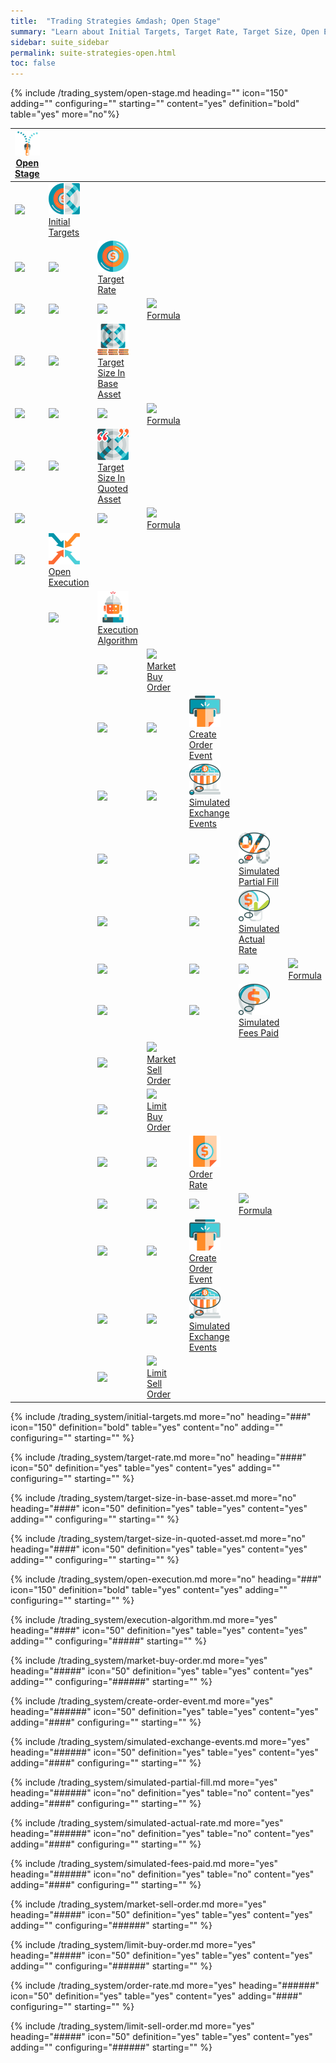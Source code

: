 ```yaml
---
title:  "Trading Strategies &mdash; Open Stage"
summary: "Learn about Initial Targets, Target Rate, Target Size, Open Execution, Execution Algorithm, Market Buy Order, Market Sell Order, Limit Buy Order, Limit Sell Order, Create Order Event, Simulated Exchange Events, Simulated Partial Fill, Simulated Actual Rate, Simulated Fees Paid, and Order Rate"
sidebar: suite_sidebar
permalink: suite-strategies-open.html
toc: false
---
```


{% include /trading_system/open-stage.md heading="" icon="150" adding="" configuring="" starting="" content="yes" definition="bold" table="yes" more="no"%}

<table class='hierarchyTable'><thead><tr><th><a href='#open-stage' data-toggle='tooltip' data-original-title='{{site.data.trading_system.open_stage}}'><img src='images/icons/nodes/png50/open-stage.png' /><br />Open Stage</a></th><th></th><th></th><th></th><th></th><th></th><th></th><th></th><th></th><th></th></tr></thead><tbody>
<tr><td><img src='images/icons/various/png/tree-connector-fork.png' /></td><td><a href='#initial-targets' data-toggle='tooltip' data-original-title='{{site.data.trading_system.initial_targets}}'><img src='images/icons/nodes/png50/initial-targets.png' /><br />Initial Targets</a></td><td></td><td></td><td></td><td></td><td></td><td></td><td></td><td></td></tr>
<tr><td><img src='images/icons/various/png/tree-connector-line.png' /></td><td><img src='images/icons/various/png/tree-connector-fork.png' /></td><td><a href='#target-rate' data-toggle='tooltip' data-original-title='{{site.data.trading_system.target_rate}}'><img src='images/icons/nodes/png50/target-rate.png' /><br />Target Rate</a></td><td></td><td></td><td></td><td></td><td></td><td></td><td></td></tr>
<tr><td><img src='images/icons/various/png/tree-connector-line.png' /></td><td><img src='images/icons/various/png/tree-connector-line.png' /></td><td><img src='images/icons/various/png/tree-connector-elbow.png' /></td><td><a href='#formula' data-toggle='tooltip' data-original-title='{{site.data.trading_system.formula}}'><img src='images/icons/nodes/png50/formula.png' /><br />Formula</a></td><td></td><td></td><td></td><td></td><td></td><td></td></tr>
<tr><td><img src='images/icons/various/png/tree-connector-line.png' /></td><td><img src='images/icons/various/png/tree-connector-fork.png' /></td><td><a href='#target-size-in-base-asset' data-toggle='tooltip' data-original-title='{{site.data.trading_system.target_size_in_base_asset}}'><img src='images/icons/nodes/png50/target-size-in-base-asset.png' /><br />Target Size In Base Asset</a></td><td></td><td></td><td></td><td></td><td></td><td></td><td></td></tr>
<tr><td><img src='images/icons/various/png/tree-connector-line.png' /></td><td><img src='images/icons/various/png/tree-connector-line.png' /></td><td><img src='images/icons/various/png/tree-connector-elbow.png' /></td><td><a href='#formula' data-toggle='tooltip' data-original-title='{{site.data.trading_system.formula}}'><img src='images/icons/nodes/png50/formula.png' /><br />Formula</a></td><td></td><td></td><td></td><td></td><td></td><td></td></tr>
<tr><td><img src='images/icons/various/png/tree-connector-line.png' /></td><td><img src='images/icons/various/png/tree-connector-elbow.png' /></td><td><a href='#target-size-in-quoted-asset' data-toggle='tooltip' data-original-title='{{site.data.trading_system.target_size_in_quoted_asset}}'><img src='images/icons/nodes/png50/target-size-in-quoted-asset.png' /><br />Target Size In Quoted Asset</a></td><td></td><td></td><td></td><td></td><td></td><td></td><td></td></tr>
<tr><td><img src='images/icons/various/png/tree-connector-line.png' /></td><td></td><td><img src='images/icons/various/png/tree-connector-elbow.png' /></td><td><a href='#formula' data-toggle='tooltip' data-original-title='{{site.data.trading_system.formula}}'><img src='images/icons/nodes/png50/formula.png' /><br />Formula</a></td><td></td><td></td><td></td><td></td><td></td><td></td></tr>
<tr><td><img src='images/icons/various/png/tree-connector-elbow.png' /></td><td><a href='#open-execution' data-toggle='tooltip' data-original-title='{{site.data.trading_system.open_execution}}'><img src='images/icons/nodes/png50/open-execution.png' /><br />Open Execution</a></td><td></td><td></td><td></td><td></td><td></td><td></td><td></td><td></td></tr>
<tr><td></td><td><img src='images/icons/various/png/tree-connector-elbow.png' /></td><td><a href='#execution-algorithm' data-toggle='tooltip' data-original-title='{{site.data.trading_system.execution_algorithm}}'><img src='images/icons/nodes/png50/execution-algorithm.png' /><br />Execution Algorithm</a></td><td></td><td></td><td></td><td></td><td></td><td></td><td></td></tr>
<tr><td></td><td></td><td><img src='images/icons/various/png/tree-connector-fork.png' /></td><td><a href='#market-buy-order' data-toggle='tooltip' data-original-title='{{site.data.trading_system.market_buy_order}}'><img src='images/icons/nodes/png50/market-buy-order.png' /><br />Market Buy Order</a></td><td></td><td></td><td></td><td></td><td></td><td></td></tr>
<tr><td></td><td></td><td><img src='images/icons/various/png/tree-connector-line.png' /></td><td><img src='images/icons/various/png/tree-connector-fork.png' /></td><td><a href='#create-order-event' data-toggle='tooltip' data-original-title='{{site.data.trading_system.create_order_event}}'><img src='images/icons/nodes/png50/create-order-event.png' /><br />Create Order Event</a></td><td></td><td></td><td></td><td></td><td></td></tr>
<tr><td></td><td></td><td><img src='images/icons/various/png/tree-connector-line.png' /></td><td><img src='images/icons/various/png/tree-connector-elbow.png' /></td><td><a href='#simulated-exchange-events' data-toggle='tooltip' data-original-title='{{site.data.trading_system.simulated_exchange_events}}'><img src='images/icons/nodes/png50/simulated-exchange-events.png' /><br />Simulated Exchange Events</a></td><td></td><td></td><td></td><td></td><td></td></tr>
<tr><td></td><td></td><td><img src='images/icons/various/png/tree-connector-line.png' /></td><td></td><td><img src='images/icons/various/png/tree-connector-fork.png' /></td><td><a href='#simulated-partial-fill' data-toggle='tooltip' data-original-title='{{site.data.trading_system.simulated_partial_fill}}'><img src='images/icons/nodes/png50/simulated-partial-fill.png' /><br />Simulated Partial Fill</a></td><td></td><td></td><td></td><td></td></tr>
<tr><td></td><td></td><td><img src='images/icons/various/png/tree-connector-line.png' /></td><td></td><td><img src='images/icons/various/png/tree-connector-fork.png' /></td><td><a href='#simulated-actual-rate' data-toggle='tooltip' data-original-title='{{site.data.trading_system.simulated_actual_rate}}'><img src='images/icons/nodes/png50/simulated-actual-rate.png' /><br />Simulated Actual Rate</a></td><td></td><td></td><td></td><td></td></tr>
<tr><td></td><td></td><td><img src='images/icons/various/png/tree-connector-line.png' /></td><td></td><td><img src='images/icons/various/png/tree-connector-line.png' /></td><td><img src='images/icons/various/png/tree-connector-elbow.png' /></td><td><a href='#formula' data-toggle='tooltip' data-original-title='{{site.data.trading_system.formula}}'><img src='images/icons/nodes/png50/formula.png' /><br />Formula</a></td><td></td><td></td><td></td></tr>
<tr><td></td><td></td><td><img src='images/icons/various/png/tree-connector-line.png' /></td><td></td><td><img src='images/icons/various/png/tree-connector-elbow.png' /></td><td><a href='#simulated-fees-paid' data-toggle='tooltip' data-original-title='{{site.data.trading_system.simulated_fees_paid}}'><img src='images/icons/nodes/png50/simulated-fees-paid.png' /><br />Simulated Fees Paid</a></td><td></td><td></td><td></td><td></td></tr>
<tr><td></td><td></td><td><img src='images/icons/various/png/tree-connector-fork.png' /></td><td><a href='#market-sell-order' data-toggle='tooltip' data-original-title='{{site.data.trading_system.market_sell_order}}'><img src='images/icons/nodes/png50/market-sell-order.png' /><br />Market Sell Order</a></td><td></td><td></td><td></td><td></td><td></td><td></td></tr>
<tr><td></td><td></td><td><img src='images/icons/various/png/tree-connector-fork.png' /></td><td><a href='#limit-buy-order' data-toggle='tooltip' data-original-title='{{site.data.trading_system.limit_buy_order}}'><img src='images/icons/nodes/png50/limit-buy-order.png' /><br />Limit Buy Order</a></td><td></td><td></td><td></td><td></td><td></td><td></td></tr>
<tr><td></td><td></td><td><img src='images/icons/various/png/tree-connector-line.png' /></td><td><img src='images/icons/various/png/tree-connector-fork.png' /></td><td><a href='#order-rate' data-toggle='tooltip' data-original-title='{{site.data.trading_system.order_rate}}'><img src='images/icons/nodes/png50/order-rate.png' /><br />Order Rate</a></td><td></td><td></td><td></td><td></td><td></td></tr>
<tr><td></td><td></td><td><img src='images/icons/various/png/tree-connector-line.png' /></td><td><img src='images/icons/various/png/tree-connector-line.png' /></td><td><img src='images/icons/various/png/tree-connector-elbow.png' /></td><td><a href='#formula' data-toggle='tooltip' data-original-title='{{site.data.trading_system.formula}}'><img src='images/icons/nodes/png50/formula.png' /><br />Formula</a></td><td></td><td></td><td></td><td></td></tr>
<tr><td></td><td></td><td><img src='images/icons/various/png/tree-connector-line.png' /></td><td><img src='images/icons/various/png/tree-connector-fork.png' /></td><td><a href='#create-order-event' data-toggle='tooltip' data-original-title='{{site.data.trading_system.create_order_event}}'><img src='images/icons/nodes/png50/create-order-event.png' /><br />Create Order Event</a></td><td></td><td></td><td></td><td></td><td></td></tr>
<tr><td></td><td></td><td><img src='images/icons/various/png/tree-connector-line.png' /></td><td><img src='images/icons/various/png/tree-connector-elbow.png' /></td><td><a href='#simulated-exchange-events' data-toggle='tooltip' data-original-title='{{site.data.trading_system.simulated_exchange_events}}'><img src='images/icons/nodes/png50/simulated-exchange-events.png' /><br />Simulated Exchange Events</a></td><td></td><td></td><td></td><td></td><td></td></tr>
<tr><td></td><td></td><td><img src='images/icons/various/png/tree-connector-elbow.png' /></td><td><a href='#limit-sell-order' data-toggle='tooltip' data-original-title='{{site.data.trading_system.limit_sell_order}}'><img src='images/icons/nodes/png50/limit-sell-order.png' /><br />Limit Sell Order</a></td><td></td><td></td><td></td><td></td><td></td><td></td></tr></tbody></table>




{% include /trading_system/initial-targets.md more="no" heading="###" icon="150" definition="bold" table="yes" content="no" adding="" configuring="" starting="" %}

{% include /trading_system/target-rate.md more="no" heading="####" icon="50" definition="yes" table="yes" content="yes" adding="" configuring="" starting="" %}

{% include /trading_system/target-size-in-base-asset.md more="no" heading="####" icon="50" definition="yes" table="yes" content="yes" adding="" configuring="" starting="" %}

{% include /trading_system/target-size-in-quoted-asset.md more="no" heading="####" icon="50" definition="yes" table="yes" content="yes" adding="" configuring="" starting="" %}

{% include /trading_system/open-execution.md more="no" heading="###" icon="150" definition="bold" table="yes" content="yes" adding="" configuring="" starting="" %}

{% include /trading_system/execution-algorithm.md more="yes" heading="####" icon="50" definition="yes" table="yes" content="yes" adding="" configuring="#####" starting="" %}

{% include /trading_system/market-buy-order.md more="yes" heading="#####" icon="50" definition="yes" table="yes" content="yes" adding="" configuring="######" starting="" %}

{% include /trading_system/create-order-event.md more="yes" heading="######" icon="50" definition="yes" table="yes" content="yes" adding="####" configuring="" starting="" %}

{% include /trading_system/simulated-exchange-events.md more="yes" heading="######" icon="50" definition="yes" table="yes" content="yes" adding="####" configuring="" starting="" %}

{% include /trading_system/simulated-partial-fill.md more="yes" heading="######" icon="no" definition="yes" table="no" content="yes" adding="####" configuring="" starting="" %}

{% include /trading_system/simulated-actual-rate.md more="yes" heading="######" icon="no" definition="yes" table="no" content="yes" adding="####" configuring="" starting="" %}

{% include /trading_system/simulated-fees-paid.md more="yes" heading="######" icon="no" definition="yes" table="no" content="yes" adding="####" configuring="" starting="" %}

{% include /trading_system/market-sell-order.md more="yes" heading="#####" icon="50" definition="yes" table="yes" content="yes" adding="" configuring="######" starting="" %}

{% include /trading_system/limit-buy-order.md more="yes" heading="#####" icon="50" definition="yes" table="yes" content="yes" adding="" configuring="######" starting="" %}

{% include /trading_system/order-rate.md more="yes" heading="######" icon="50" definition="yes" table="yes" content="yes" adding="####" configuring="" starting="" %}

{% include /trading_system/limit-sell-order.md more="yes" heading="#####" icon="50" definition="yes" table="yes" content="yes" adding="" configuring="######" starting="" %}